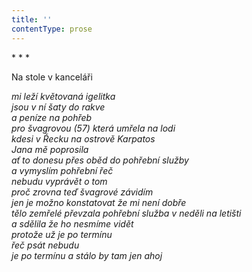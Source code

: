 ```yaml
---
title: ''
contentType: prose
---
```


<section>

\* \* \*

Na stole v kanceláři

_mi leží květovaná igelitka  
jsou v ní šaty do rakve  
a peníze na pohřeb  
pro švagrovou (57) která umřela na lodi  
kdesi v Řecku na ostrově Karpatos  
Jana mě poprosila  
ať to donesu přes oběd do pohřební služby  
a vymyslím pohřební řeč  
nebudu vyprávět o tom  
proč zrovna teď švagrové závidím  
jen je možno konstatovat že mi není dobře  
tělo zemřelé převzala pohřební služba v neděli na letišti  
a sdělila že ho nesmíme vidět  
protože už je po termínu  
řeč psát nebudu  
je po termínu a stálo by tam jen ahoj_

</section>

